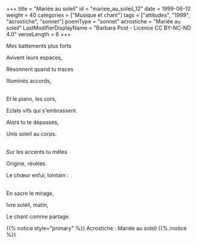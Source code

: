 +++
title = "Mariée au soleil"
id = "mariee_au_soleil_12"
date = 1999-06-12
weight = 40
categories = ["Musique et chant"]
tags = ["attitudes", "1999", "acrostiche", "sonnet"]
poemType = "sonnet"
acrostiche = "Mariée au soleil"
LastModifierDisplayName = "Barbara Post - Licence CC BY-NC-ND 4.0"
verseLength = 6
+++

Mes battements plus forts

Avivent leurs espaces,

Résonnent quand tu traces

Illuminés accords,

 \
Et le piano, les cors,

Eclats vifs qui s'embrassent.

Alors tu te dépasses,

Unis soleil au corps.

 \
Sur les accents tu mêles

Origine, révèles

Le chœur enfui, lointain :

 \
En sacre le mirage,

Ivre soleil, matin,

Le chant comme partage.

{{% notice style="primary" %}}
Acrostiche : Mariée au soleil
{{% /notice %}}
